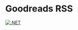 # Goodreads RSS

[![.NET](https://github.com/harrybellamy/GoodreadsRss/actions/workflows/dotnet.yml/badge.svg)](https://github.com/harrybellamy/GoodreadsRss/actions/workflows/dotnet.yml)
